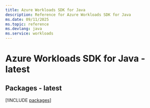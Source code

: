 ```yaml
---
title: Azure Workloads SDK for Java
description: Reference for Azure Workloads SDK for Java
ms.date: 09/11/2025
ms.topic: reference
ms.devlang: java
ms.service: workloads
---
```

# Azure Workloads SDK for Java - latest
## Packages - latest
[!INCLUDE [packages](workloads-index.md)]